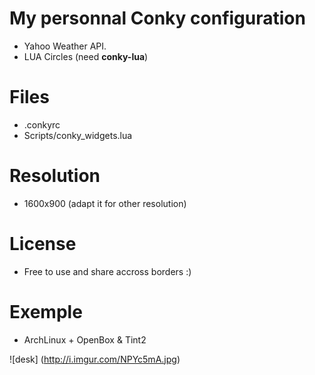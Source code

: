 # My personnal Conky configuration

- Yahoo Weather API.
- LUA Circles (need **conky-lua**)

# Files
- .conkyrc
- Scripts/conky_widgets.lua

# Resolution
- 1600x900 (adapt it for other resolution)

# License
- Free to use and share accross borders :)

# Exemple
- ArchLinux + OpenBox & Tint2

![desk]
(http://i.imgur.com/NPYc5mA.jpg)
